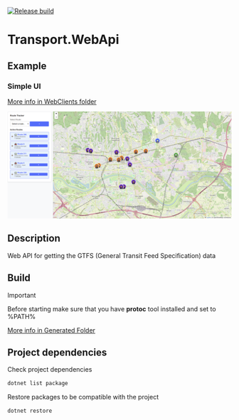 [![Release build](https://github.com/n1sk4/Transport.WebApi/actions/workflows/release_build.yml/badge.svg)](https://github.com/n1sk4/Transport.WebApi/actions/workflows/release_build.yml)

# Transport.WebApi

## Example
### Simple UI
[More info in WebClients folder](WebClients/simple-client/ReadMe.md)

![](Webclients/simple-client/image.png?raw=true)

## Description
Web API for getting the GTFS (General Transit Feed Specification) data

## Build
> [!IMPORTANT] 
> Before starting make sure that you have **protoc** tool installed and set to %PATH%

[More info in Generated Folder](Services/Generated/ReadMe.md)


## Project dependencies
Check project dependencies
```bash
dotnet list package
```

Restore packages to be compatible with the project
```bash
dotnet restore
```
